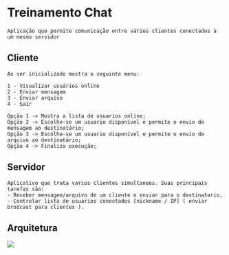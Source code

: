 # Treinamento Chat

    Aplicação que permite comunicação entre vários clientes conectados à um mesmo servidor
    
## Cliente

    Ao ser inicializado mostra o seguinte menu:
    
    1 - Visualizar usuários online
    2 - Enviar mensagem
    3 - Enviar arquivo
    4 - Sair
   
    Opção 1 -> Mostra a lista de usuarios online; 
    Opção 2 -> Escolhe-se um usuario disponível e permite o envio de mensagem ao destinatário;  
    Opção 3 -> Escolhe-se um usuario disponível e permite o envio de arquivo ao destinatário; 
    Opção 4 -> Finaliza execução;
   
## Servidor

    Aplicativo que trata varios clientes simultaneos. Suas principais tarefas são:
    - Receber mensagem/arquivo de um cliente e enviar para o destinatario,
    - Controlar lista de usuarios conectados [nickname / IP] ( enviar brodcast para clientes ).  
    
## Arquitetura

![](https://www.caelum.com.br/apostila-java-orientacao-objetos/images/apendicesockets/cliente-servidor.png)
